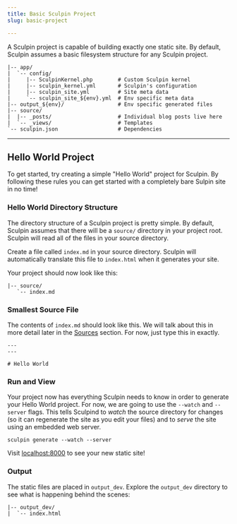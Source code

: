 ```yaml
---
title: Basic Sculpin Project
slug: basic-project

---
```


A Sculpin project is capable of building exactly one static site. By default,
Sculpin assumes a basic filesystem structure for any Sculpin project.

    |-- app/
    |  `-- config/
    |     |-- SculpinKernel.php        # Custom Sculpin kernel
    |     |-- sculpin_kernel.yml       # Sculpin's configuration
    |     |-- sculpin_site.yml         # Site meta data
    |     `-- sculpin_site_${env}.yml  # Env specific meta data
    |-- output_${env}/                 # Env specific generated files
    |-- source/
    |  |-- _posts/                     # Individual blog posts live here
    |  `-- _views/                     # Templates
    `-- sculpin.json                   # Dependencies

---

## Hello World Project

To get started, try creating a simple "Hello World" project for Sculpin. By
following these rules you can get started with a completely bare Sulpin site in
no time!

### Hello World Directory Structure

The directory structure of a Sculpin project is pretty simple. By default,
Sculpin assumes that there will be a `source/` directory in your project root.
Sculpin will read all of the files in your source directory.

Create a file called `index.md` in your source directory. Sculpin will
automatically translate this file to `index.html` when it generates your site.

Your project should now look like this:

    |-- source/
       `-- index.md

### Smallest Source File

The contents of `index.md` should look like this. We will talk about this in
more detail later in the [Sources]({{site.url}}/documentation/sources/) section.
For now, just type this in exactly.

    ---
    ---

    # Hello World


### Run and View

Your project now has everything Sculpin needs to know in order to generate your
Hello World project. For now, we are going to use the `--watch` and `--server`
flags. This tells Sculpind to *watch* the source directory for changes (so it
can regenerate the site as you edit your files) and to *serve* the site using an
embedded web server.

    sculpin generate --watch --server

Visit [localhost:8000](http://localhost:8000) to see your new static site!


### Output

The static files are placed in `output_dev`. Explore the `output_dev` directory
to see what is happening behind the scenes:

    |-- output_dev/
    |  `-- index.html
